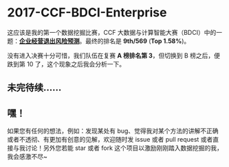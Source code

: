 # 2017-CCF-BDCI-Enterprise

这应该是我的第一个数据挖掘比赛，CCF 大数据与计算智能大赛（BDCI）中的一题：[**企业经营退出风险预测**](http://www.datafountain.cn/#/competitions/271/intro)。最终的排名是 **9th/569** (**Top 1.58%**)。

没有进入决赛十分可惜，我们队伍在复赛 **A 榜排名第 3**，但切换到 B 榜之后，便跌到第 10 了，这个现象之后我会分析一下。

## 未完待续……

## 嘿！

如果您有任何的想法，例如：发现某处有 bug、觉得我对某个方法的讲解不正确或者不透彻、有更加有创意的见解，欢迎随时发 issue 或者 pull request 或者直接与我讨论！另外您若能 star 或者 fork 这个项目以激励刚刚踏入数据挖掘的我，我会感激不尽~